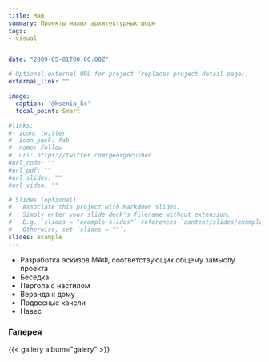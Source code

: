 ```yaml
---
title: Маф
summary: Проекты малых архитектурных форм
tags:
- visual


date: "2009-05-01T00:00:00Z"

# Optional external URL for project (replaces project detail page).
external_link: ""

image:
  caption: '@ksenia_kc'
  focal_point: Smart

#links:
#- icon: twitter
#  icon_pack: fab
#  name: Follow
#  url: https://twitter.com/georgecushen
#url_code: ""
#url_pdf: ""
#url_slides: ""
#url_video: ""

# Slides (optional).
#   Associate this project with Markdown slides.
#   Simply enter your slide deck's filename without extension.
#   E.g. `slides = "example-slides"` references `content/slides/example-slides.md`.
#   Otherwise, set `slides = ""`.
slides: example
---
```




- Разработка эскизов МАФ, соответствующих общему замыслу проекта
- Беседка
- Пергола  с настилом
- Веранда к дому
- Подвесные качели
- Навес


### Галерея

{{< gallery album="galery" >}}


